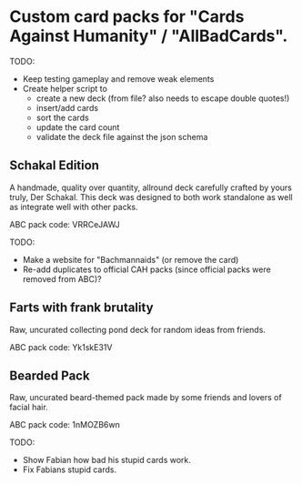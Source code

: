 # Custom card packs for "Cards Against Humanity" / "AllBadCards".

TODO:
- Keep testing gameplay and remove weak elements
- Create helper script to
  - create a new deck (from file? also needs to escape double quotes!)
  - insert/add cards
  - sort the cards
  - update the card count
  - validate the deck file against the json schema

## Schakal Edition
A handmade, quality over quantity, allround deck carefully crafted by yours truly, Der Schakal.
This deck was designed to both work standalone as well as integrate well with other packs.

ABC pack code: VRRCeJAWJ

TODO:
- Make a website for "Bachmannaids" (or remove the card)
- Re-add duplicates to official CAH packs (since official packs were removed from ABC)?

## Farts with frank brutality
Raw, uncurated collecting pond deck for random ideas from friends.

ABC pack code: Yk1skE31V

## Bearded Pack
Raw, uncurated beard-themed pack made by some friends and lovers of facial hair.

ABC pack code: 1nMOZB6wn

TODO:
- Show Fabian how bad his stupid cards work.
- Fix Fabians stupid cards.
